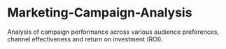 # Marketing-Campaign-Analysis
Analysis of campaign performance across various audience preferences, channel effectiveness and return on investment (ROI).
